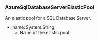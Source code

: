 ### AzureSqlDatabaseServerElasticPool
An elastic pool for a SQL Database Server.

- name: System.String
  - Name of the elastic pool.
